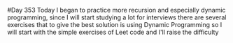 #Day 353
Today I began to practice more recursion and especially dynamic programming, since I will start studying a lot for interviews there are several exercises that to give the best solution is using Dynamic Programming so I will start with the simple exercises of Leet code and I'll raise the difficulty
